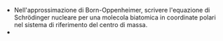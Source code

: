 - Nell'approssimazione di Born-Oppenheimer, scrivere l'equazione di Schrödinger nucleare per una molecola biatomica
 in coordinate polari nel sistema di riferimento del centro di massa.
- 

